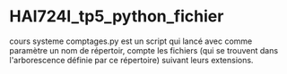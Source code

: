 # HAI724I_tp5_python_fichier
cours systeme
comptages.py est un script qui lancé avec comme paramètre un nom de répertoir, compte les fichiers (qui se trouvent dans l'arborescence définie par ce répertoire) suivant leurs extensions.

